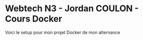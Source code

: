 # Webtech N3 - Jordan COULON - Cours Docker

Voici le setup pour mon projet Docker de mon alternance
